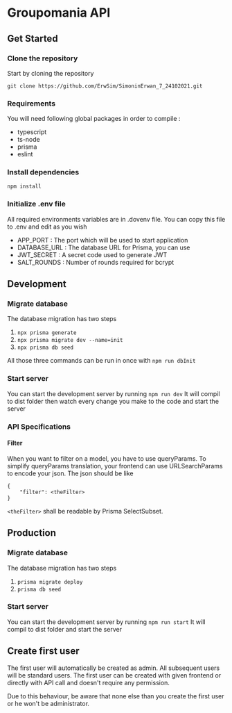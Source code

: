 # Groupomania API

## Get Started

### Clone the repository

Start by cloning the repository

    git clone https://github.com/ErwSim/SimoninErwan_7_24102021.git

### Requirements

You will need following global packages in order to compile :

- typescript
- ts-node
- prisma
- eslint

### Install dependencies

    npm install

### Initialize .env file

All required environments variables are in .dovenv file.
You can copy this file to .env and edit as you wish

- APP_PORT : The port which will be used to start application
- DATABASE_URL : The database URL for Prisma, you can use
- JWT_SECRET : A secret code used to generate JWT
- SALT_ROUNDS : Number of rounds required for bcrypt

## Development

### Migrate database

The database migration has two steps

1.  `npx prisma generate`
2.  `npx prisma migrate dev --name=init`
3.  `npx prisma db seed`

All those three commands can be run in once with `npm run dbInit`

### Start server

You can start the development server by running `npm run dev`
It will compil to dist folder then watch every change you make to the code and start the server

### API Specifications

#### Filter

When you want to filter on a model, you have to use queryParams.
To simplify queryParams translation, your frontend can use URLSearchParams to encode your json.
The json should be like

    {
        "filter": <theFilter>
    }

`<theFilter>` shall be readable by Prisma SelectSubset.

## Production

### Migrate database

The database migration has two steps

1.  `prisma migrate deploy`
2.  `prisma db seed`

### Start server

You can start the development server by running `npm run start`
It will compil to dist folder and start the server

## Create first user

The first user will automatically be created as admin. All subsequent users will be standard users.
The first user can be created with given frontend or directly with API call and doesn't require any permission.

Due to this behaviour, be aware that none else than you create the first user or he won't be administrator.
